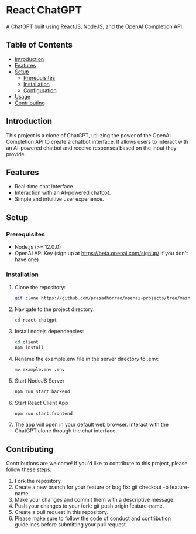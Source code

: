 # React ChatGPT

A ChatGPT built using ReactJS, NodeJS, and the OpenAI Completion API.

## Table of Contents

- [Introduction](#introduction)
- [Features](#features)
- [Setup](#setup)
  - [Prerequisites](#prerequisites)
  - [Installation](#installation)
  - [Configuration](#configuration)
- [Usage](#usage)
- [Contributing](#contributing)

## Introduction

This project is a clone of ChatGPT, utilizing the power of the OpenAI Completion API to create a chatbot interface. It allows users to interact with an AI-powered chatbot and receive responses based on the input they provide.

## Features

- Real-time chat interface.
- Interaction with an AI-powered chatbot.
- Simple and intuitive user experience.

## Setup

### Prerequisites

- Node.js (>= 12.0.0)
- OpenAI API Key (sign up at https://beta.openai.com/signup/ if you don't have one)

### Installation

1. Clone the repository:

   ```bash
   git clone https://github.com/prasadhonrao/openai-projects/tree/main
   ```

2. Navigate to the project directory:

   ```bash
   cd react-chatgpt
   ```

3. Install nodejs dependencies:

   ```bash
   cd client
   npm install
   ```

4. Rename the example.env file in the server directory to .env:

   ```bash
   mv example.env .env
   ```

5. Start NodeJS Server

   ```bash
   npm run start:backend
   ```

6. Start React Client App

   ```bash
   npm run start:frontend
   ```

7. The app will open in your default web browser. Interact with the ChatGPT clone through the chat interface.

## Contributing

Contributions are welcome! If you'd like to contribute to this project, please follow these steps:

1. Fork the repository.
2. Create a new branch for your feature or bug fix: git checkout -b feature-name.
3. Make your changes and commit them with a descriptive message.
4. Push your changes to your fork: git push origin feature-name.
5. Create a pull request in this repository.
6. Please make sure to follow the code of conduct and contribution guidelines before submitting your pull request.
